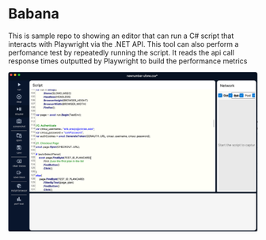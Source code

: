# Babana
This is sample repo to showing an editor that can run a C# script that interacts with Playwright via the .NET API.  This tool can also perform a perfomance test by repeatedly running the script.  It reads the api call response times outputted by Playwright to build the performance metrics


![image](https://github.com/namigop/Babana/blob/main/src/Babana/Assets/Babana.png) 
